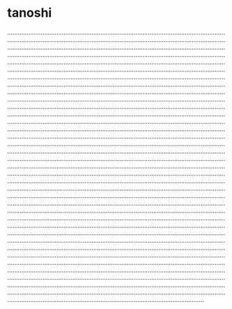 # tanoshi

................................................................................................................................................................................................................................................................................................................................................................................................................................................................................................................................................................................................................................................................................................................................................................................................................................................................................................................................................................................................................................................................................................................................................................................................................................................................................................................................................................................................................................................................................................................................................................................................................................................................................................................................................................................................................................................................................................................................................................................................................................................................................................................................................................................................................................................................................................................................................................................................................................................................................................................................................................................................................................................................................................................................................................................................................................................................................................................................................................................................................................................................................................................................................................................................................................................................................................................................................................................................................................................................................................................................................................................................................................................................................................................................................................................................................................................................................................................................................................................................................................................................................................................................................................................................................................................................................................................................................................................................................................................................................................................................................................................................................................................................................................................................................................